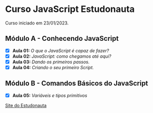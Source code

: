 # Curso JavaScript Estudonauta

Curso iniciado em 23/01/2023.

## Módulo A - Conhecendo JavaScript
- [x] **Aula 01:** _O que o JavaScript é capaz de fazer?_
- [x] **Aula 02:** _JavaScript: como chegamos até aqui?_
- [x] **Aula 03:** _Dando os primeiros passos._
- [x] **Aula 04:** _Criando o seu primeiro Script._ 

## Módulo B - Comandos Básicos do JavaScript
- [x] **Aula 05:** _Variáveis e tipos primitivos_

[Site do Estudonauta](https://www.estudonauta.com/)
